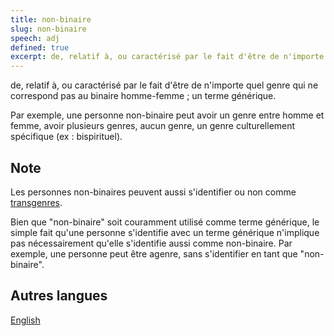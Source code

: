 ```yaml
---
title: non-binaire
slug: non-binaire
speech: adj
defined: true
excerpt: de, relatif à, ou caractérisé par le fait d'être de n'importe quel genre qui ne correspond pas au binaire homme-femme ; un terme générique.
---
```


de, relatif à, ou caractérisé par le fait d'être de n'importe quel genre qui ne correspond pas au binaire homme-femme ; un terme générique.

Par exemple, une personne non-binaire peut avoir un genre entre homme et femme, avoir plusieurs genres, aucun genre, un genre culturellement spécifique (ex : bispirituel).

## Note

Les personnes non-binaires peuvent aussi s'identifier ou non comme [transgenres](/definitions/fr_FR/transgenre).

Bien que "non-binaire" soit couramment utilisé comme terme générique, le simple fait qu'une personne s'identifie avec un terme générique n'implique pas nécessairement qu'elle s'identifie aussi comme non-binaire. Par exemple, une personne peut être agenre, sans s'identifier en tant que "non-binaire".

## Autres langues

[English](/definitions/non-binary)
